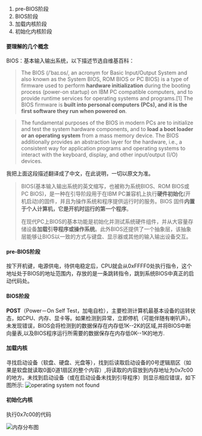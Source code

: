 1. pre-BIOS阶段
2. BIOS阶段
3. 加载内核阶段
4. 初始化内核阶段

#### 要理解的几个概念
BIOS：基本输入输出系统，以下描述节选自维基百科：
> The BIOS (/ˈbaɪ.ɒs/, an acronym for Basic Input/Output System and also known as the System BIOS, ROM BIOS or PC BIOS) is a type of firmware used to perform **hardware initialization** during the booting process (power-on startup) on IBM PC compatible computers, and to provide runtime services for operating systems and programs.[1] The BIOS firmware is **built into personal computers (PCs), and it is the first software they run when powered on**. 

> The fundamental purposes of the BIOS in modern PCs are to initialize and test the system hardware components, and to **load a boot loader or an operating system** from a mass memory device. The BIOS additionally provides an abstraction layer for the hardware, i.e., a consistent way for application programs and operating systems to interact with the keyboard, display, and other input/output (I/O) devices. 

我把上面这段描述翻译成了中文，在此说明，一切以原文为准。
> BIOS(基本输入输出系统的英文缩写，也被称为系统BIOS、ROM BIOS或PC BIOS)，是一种在引导阶段用于在IBM PC兼容机上执行**硬件初始化**(开机启动)的固件，并且为操作系统和程序提供运行时的服务。BIOS 固件**内置于个人计算机，它是开机时运行的第一个程序**。
> 
> 在现代PC上BIOS的基本功能是初始化并测试系统硬件组件，并从大容量存储设备**加载引导程序或操作系统**。此外BIOS还提供了一个抽象层，该抽象层能够让BIOS以一致的方式与键盘、显示器或其他的输入输出设备交互。

#### pre-BIOS阶段
按下开机键，电源供电，待供电稳定后，CPU就会从0xFFFF0处执行指令，这个地址处于BIOS的地址范围内，存放的是一条跳转指令，跳到系统BIOS中真正的启动代码处。

#### BIOS阶段
**POST**（Power－On Self Test，加电自检），主要检测计算机最基本设备的运转状态，如CPU、内存、显卡等。如果检测到异常，立即停机（可能伴随有喇叭声）。未发现错误，BIOS会将检测到的数据保存在内存低1K--2K的区域,并将BIOS中断向量表,以及BIOS程序运行所需要的数据保存在内存低0K--1K的地方.

#### 加载内核
寻找启动设备（软盘、硬盘、光盘等），找到后读取启动设备的0号逻辑扇区（如果是软盘就读取0面0道1扇区的整个内容）,将读取的内容放到内存地址为0x7c00的地方。未找到启动设备（或在启动设备未找到引导程序）则显示相应错误，如下图所示:
![operating system not found](http://ohm24hviv.bkt.clouddn.com/operating-not-found.png)

#### 初始化内核
执行0x7c00的代码

![内存分布图](http://ohm24hviv.bkt.clouddn.com/%E5%86%85%E5%AD%98%E5%88%86%E5%B8%83%E5%9B%BE.png)
